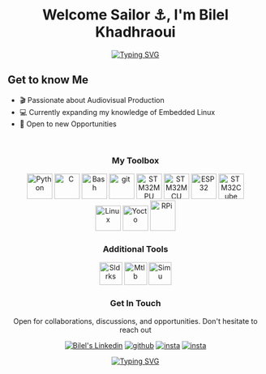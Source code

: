 <h1 align="center">Welcome Sailor ⚓, I'm Bilel Khadhraoui </h1>

<p align="center">
  <p align="center">
<a href="https://git.io/typing-svg"><img src="https://readme-typing-svg.demolab.com?font=Fira+Code&pause=500&center=true&width=435&lines=Your+Favourite+Tech+Digital+Creator;Embedded+Systems+Engineer" alt="Typing SVG" />
</a>  

## Get to know Me
- 🎬 Passionate about Audiovisual Production
- 💻 Currently expanding my knowledge of Embedded Linux  
- 👯 Open to new Opportunities

<br>

<h3 align="center">My Toolbox</h3>

<p align="center">
<img width="50" height="50" src="https://www.svgrepo.com/show/452091/python.svg" alt="Python"/>
<img width="50" height="50" src="https://upload.wikimedia.org/wikipedia/commons/thumb/1/18/C_Programming_Language.svg/570px-C_Programming_Language.svg.png?20201031132917" alt="C"/>
<img width="50" height="50" src="https://bashlogo.com/img/symbol/svg/full_colored_dark.svg" alt="Bash"/>
<img width="50" height="50" src="https://upload.wikimedia.org/wikipedia/commons/thumb/3/3f/Git_icon.svg/1200px-Git_icon.svg.png" alt="git"/>
<img width="50" height="50" src="https://wiki.stmicroelectronics.cn/stm32mcu/nsfr_img_auth.php/4/4e/STM32.png" alt="STM32MPU"/>
<img width="50" height="50" src="https://blogger.googleusercontent.com/img/b/R29vZ2xl/AVvXsEirRFKP8JpXm9r24pyVsuv0L46-TNhzSz_v4act_CZnHyaBoTTvX0DKmgcHKR0M-vMwGC5tAjyMt-fPAGvNwd8JQIllEPRf7X62juG5__WXbyLWyjgVJXg73TohRSkEv2ucuKPEoQzffJIJ3G-lyuKbcfE56JASxcHZ6a7wirfNpyfbBZtNky9qt6m5DKY/s225/225px-Package_MCU_blue.png" alt="STM32MCU"/>
<img width="50" height="50" src="https://pbs.twimg.com/profile_images/773245254979903488/yB0xE3NR_400x400.jpg" alt="ESP32"/>
<img width="50" height="50" src="https://encrypted-tbn0.gstatic.com/images?q=tbn:ANd9GcSEJPAyrjz46qzrUPgiYMUXFmLgKP0oTViw3tQjetPdmJg5PZfIp-OoL07DV_5Z5Pa3ow8&usqp=CAU" alt="STM32Cube"/>
<br>
<img width="50" height="50" src="https://upload.wikimedia.org/wikipedia/commons/thumb/3/35/Tux.svg/1727px-Tux.svg.png" alt="Linux"/>
<img width="50" height="50" src="https://image.spreadshirtmedia.com/image-server/v1/compositions/T842A2PA3667PT17X34Y45D1038885179W18245H6942PA3669PT17X53Y1D1038885214W14496H29717/views/1,width=500,height=500,appearanceId=2,backgroundColor=ffffff/yocto-project-10th-anniversary-official-dark-tote-bag.jpg" alt="Yocto"/>
<img width="50" height="60" src="https://upload.wikimedia.org/wikipedia/fr/thumb/3/3b/Raspberry_Pi_logo.svg/1200px-Raspberry_Pi_logo.svg.png" alt="RPi"/>

<h3 align="center">Additional Tools</h3>
<p align="center">
<img width="45" height="45" src="https://banner2.cleanpng.com/20180425/kqw/ave9q5ayl.webp" alt="Sldrks"/>
<img width="45" height="45" src="https://upload.wikimedia.org/wikipedia/commons/thumb/2/21/Matlab_Logo.png/1200px-Matlab_Logo.png" alt="Mtlb" />
<img width="45" height="45" src="https://upload.wikimedia.org/wikipedia/commons/3/36/Simulink_Logo_%28non-wordmark%29.png" alt="Simu" />



<h3 align="center">Get In Touch</h3>

<p align="center">
   Open for collaborations, discussions, and opportunities. Don't hesitate to reach out<br>
<p align="center">   
  <a href="https://www.linkedin.com/in/mohamed-bilel-khadhraoui" target="_blank" rel="nofollow"><img alt="Bilel's Linkedin" src="https://img.shields.io/badge/Linkedin-0a66c2?style=for-the-badge&logo=linkedin&logoColor=white" /></a>
  <a href="https://github.com/AKhadhraoui47" target="_blank" rel="nofollow"><img alt="github" src="https://img.shields.io/badge/GitHub-100000?style=for-the-badge&logo=github&logoColor=white" /></a>
  <a href="https://www.instagram.com/mohamed_bilel_khadhraoui/" target="_blank" rel="nofollow"><img alt="insta" src="https://img.shields.io/badge/Instagram-8A2BE2?style=for-the-badge&logo=Instagram&logoColor=white"/></a>
  <a href="mailto:mohamedbilelkhadhraoui@insat.ucar.tn" target="_blank" rel="nofollow"><img alt="insta" src="https://img.shields.io/badge/Gmail-yellow?style=for-the-badge&logo=Gmail&logoColor=white"/></a>
  
</p>
<p align="center">
<a href="https://git.io/typing-svg"><img src="https://readme-typing-svg.demolab.com?font=Fira+Code&pause=500&center=true&width=435&lines=Mastering+Embedded+Systems;Delivering+Knowledge+and+Excitement" alt="Typing SVG" />
</a>
